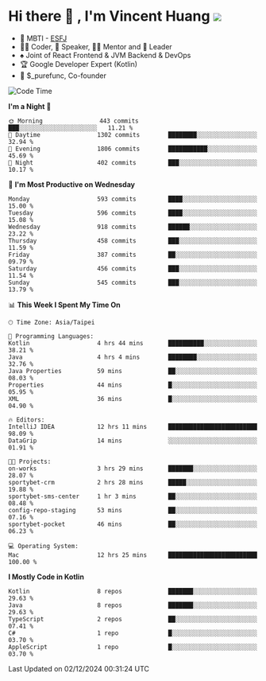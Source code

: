 # Hi there 👋 , I'm Vincent Huang ![](https://komarev.com/ghpvc/?username=Jian-Min-Huang)
- 👀 MBTI - [ESFJ](https://www.16personalities.com/esfj-personality)
- 👨‍💻 Coder, 🎤 Speaker, 👨‍🏫 Mentor and 🚀 Leader
- ♠️ Joint of React Frontend & JVM Backend & DevOps
- 🏆 Google Developer Expert (Kotlin)
- 💼 $_purefunc, Co-founder

<!--START_SECTION:waka-->
![Code Time](http://img.shields.io/badge/Code%20Time-4%2C758%20hrs%2010%20mins-blue)

**I'm a Night 🦉** 

```text
🌞 Morning                443 commits         ███░░░░░░░░░░░░░░░░░░░░░░   11.21 % 
🌆 Daytime                1302 commits        ████████░░░░░░░░░░░░░░░░░   32.94 % 
🌃 Evening                1806 commits        ███████████░░░░░░░░░░░░░░   45.69 % 
🌙 Night                  402 commits         ███░░░░░░░░░░░░░░░░░░░░░░   10.17 % 
```
📅 **I'm Most Productive on Wednesday** 

```text
Monday                   593 commits         ████░░░░░░░░░░░░░░░░░░░░░   15.00 % 
Tuesday                  596 commits         ████░░░░░░░░░░░░░░░░░░░░░   15.08 % 
Wednesday                918 commits         ██████░░░░░░░░░░░░░░░░░░░   23.22 % 
Thursday                 458 commits         ███░░░░░░░░░░░░░░░░░░░░░░   11.59 % 
Friday                   387 commits         ██░░░░░░░░░░░░░░░░░░░░░░░   09.79 % 
Saturday                 456 commits         ███░░░░░░░░░░░░░░░░░░░░░░   11.54 % 
Sunday                   545 commits         ███░░░░░░░░░░░░░░░░░░░░░░   13.79 % 
```


📊 **This Week I Spent My Time On** 

```text
🕑︎ Time Zone: Asia/Taipei

💬 Programming Languages: 
Kotlin                   4 hrs 44 mins       ██████████░░░░░░░░░░░░░░░   38.21 % 
Java                     4 hrs 4 mins        ████████░░░░░░░░░░░░░░░░░   32.76 % 
Java Properties          59 mins             ██░░░░░░░░░░░░░░░░░░░░░░░   08.03 % 
Properties               44 mins             █░░░░░░░░░░░░░░░░░░░░░░░░   05.95 % 
XML                      36 mins             █░░░░░░░░░░░░░░░░░░░░░░░░   04.90 % 

🔥 Editors: 
IntelliJ IDEA            12 hrs 11 mins      █████████████████████████   98.09 % 
DataGrip                 14 mins             ░░░░░░░░░░░░░░░░░░░░░░░░░   01.91 % 

🐱‍💻 Projects: 
on-works                 3 hrs 29 mins       ███████░░░░░░░░░░░░░░░░░░   28.07 % 
sportybet-crm            2 hrs 28 mins       █████░░░░░░░░░░░░░░░░░░░░   19.88 % 
sportybet-sms-center     1 hr 3 mins         ██░░░░░░░░░░░░░░░░░░░░░░░   08.48 % 
config-repo-staging      53 mins             ██░░░░░░░░░░░░░░░░░░░░░░░   07.16 % 
sportybet-pocket         46 mins             ██░░░░░░░░░░░░░░░░░░░░░░░   06.23 % 

💻 Operating System: 
Mac                      12 hrs 25 mins      █████████████████████████   100.00 % 
```

**I Mostly Code in Kotlin** 

```text
Kotlin                   8 repos             ███████░░░░░░░░░░░░░░░░░░   29.63 % 
Java                     8 repos             ███████░░░░░░░░░░░░░░░░░░   29.63 % 
TypeScript               2 repos             ██░░░░░░░░░░░░░░░░░░░░░░░   07.41 % 
C#                       1 repo              █░░░░░░░░░░░░░░░░░░░░░░░░   03.70 % 
AppleScript              1 repo              █░░░░░░░░░░░░░░░░░░░░░░░░   03.70 % 
```




 Last Updated on 02/12/2024 00:31:24 UTC
<!--END_SECTION:waka-->
